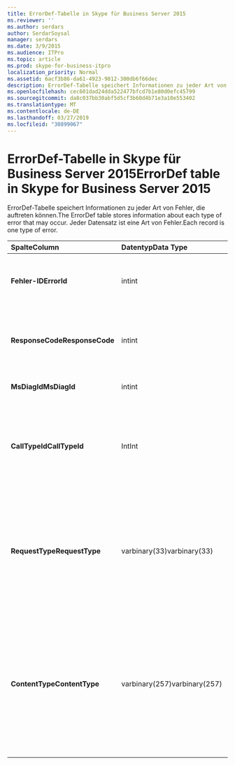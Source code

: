 ```yaml
---
title: ErrorDef-Tabelle in Skype für Business Server 2015
ms.reviewer: ''
ms.author: serdars
author: SerdarSoysal
manager: serdars
ms.date: 3/9/2015
ms.audience: ITPro
ms.topic: article
ms.prod: skype-for-business-itpro
localization_priority: Normal
ms.assetid: 6acf3b86-da61-4923-9812-300db6f66dec
description: ErrorDef-Tabelle speichert Informationen zu jeder Art von Fehler, die auftreten können. Jeder Datensatz ist eine Art von Fehler.
ms.openlocfilehash: cec601dad24dda522477bfcd7b1e80d0efc45799
ms.sourcegitcommit: da8c037bb30abf5d5cf3b60d4b71e3a10e553402
ms.translationtype: MT
ms.contentlocale: de-DE
ms.lasthandoff: 03/27/2019
ms.locfileid: "30899067"
---
```

# <a name="errordef-table-in-skype-for-business-server-2015"></a><span data-ttu-id="ecdd7-104">ErrorDef-Tabelle in Skype für Business Server 2015</span><span class="sxs-lookup"><span data-stu-id="ecdd7-104">ErrorDef table in Skype for Business Server 2015</span></span>
 
<span data-ttu-id="ecdd7-105">ErrorDef-Tabelle speichert Informationen zu jeder Art von Fehler, die auftreten können.</span><span class="sxs-lookup"><span data-stu-id="ecdd7-105">The ErrorDef table stores information about each type of error that may occur.</span></span> <span data-ttu-id="ecdd7-106">Jeder Datensatz ist eine Art von Fehler.</span><span class="sxs-lookup"><span data-stu-id="ecdd7-106">Each record is one type of error.</span></span>
  
|<span data-ttu-id="ecdd7-107">**Spalte**</span><span class="sxs-lookup"><span data-stu-id="ecdd7-107">**Column**</span></span>|<span data-ttu-id="ecdd7-108">**Datentyp**</span><span class="sxs-lookup"><span data-stu-id="ecdd7-108">**Data Type**</span></span>|<span data-ttu-id="ecdd7-109">**Schlüssel/Index**</span><span class="sxs-lookup"><span data-stu-id="ecdd7-109">**Key/Index**</span></span>|<span data-ttu-id="ecdd7-110">**Details**</span><span class="sxs-lookup"><span data-stu-id="ecdd7-110">**Details**</span></span>|
|:-----|:-----|:-----|:-----|
|<span data-ttu-id="ecdd7-111">**Fehler-ID**</span><span class="sxs-lookup"><span data-stu-id="ecdd7-111">**ErrorId**</span></span> <br/> |<span data-ttu-id="ecdd7-112">int</span><span class="sxs-lookup"><span data-stu-id="ecdd7-112">int</span></span>  <br/> |<span data-ttu-id="ecdd7-113">Primary</span><span class="sxs-lookup"><span data-stu-id="ecdd7-113">Primary</span></span>  <br/> |<span data-ttu-id="ecdd7-114">Eindeutige ID-Nummer, die diesen Fehlertyp identifiziert.</span><span class="sxs-lookup"><span data-stu-id="ecdd7-114">Unique ID number identifying this type of error.</span></span>  <br/> |
|<span data-ttu-id="ecdd7-115">**ResponseCode**</span><span class="sxs-lookup"><span data-stu-id="ecdd7-115">**ResponseCode**</span></span> <br/> |<span data-ttu-id="ecdd7-116">int</span><span class="sxs-lookup"><span data-stu-id="ecdd7-116">int</span></span>  <br/> | <br/> |<span data-ttu-id="ecdd7-117">Standardmäßige SIP-Antwortcode diesem Fehler zugeordnet ist.</span><span class="sxs-lookup"><span data-stu-id="ecdd7-117">Standard SIP response code associated with this error.</span></span>  <br/> |
|<span data-ttu-id="ecdd7-118">**MsDiagId**</span><span class="sxs-lookup"><span data-stu-id="ecdd7-118">**MsDiagId**</span></span> <br/> |<span data-ttu-id="ecdd7-119">int</span><span class="sxs-lookup"><span data-stu-id="ecdd7-119">int</span></span>  <br/> | <br/> |<span data-ttu-id="ecdd7-120">Microsoft-Diagnose-ID.</span><span class="sxs-lookup"><span data-stu-id="ecdd7-120">Microsoft Diagnostic ID.</span></span>  <br/> |
|<span data-ttu-id="ecdd7-121">**CallTypeId**</span><span class="sxs-lookup"><span data-stu-id="ecdd7-121">**CallTypeId**</span></span> <br/> |<span data-ttu-id="ecdd7-122">Int</span><span class="sxs-lookup"><span data-stu-id="ecdd7-122">Int</span></span>  <br/> |<span data-ttu-id="ecdd7-123">Ausländisch</span><span class="sxs-lookup"><span data-stu-id="ecdd7-123">Foreign</span></span>  <br/> |<span data-ttu-id="ecdd7-124">Art des Anrufs.</span><span class="sxs-lookup"><span data-stu-id="ecdd7-124">Type of the call.</span></span> <span data-ttu-id="ecdd7-125">[CallType-Tabelle in Skype für Business Server 2015](calltype.md) Weitere Informationen finden Sie.</span><span class="sxs-lookup"><span data-stu-id="ecdd7-125">See the [CallType table in Skype for Business Server 2015](calltype.md) for more information.</span></span> <br/> |
|<span data-ttu-id="ecdd7-126">**RequestType**</span><span class="sxs-lookup"><span data-stu-id="ecdd7-126">**RequestType**</span></span> <br/> |<span data-ttu-id="ecdd7-127">varbinary(33)</span><span class="sxs-lookup"><span data-stu-id="ecdd7-127">varbinary(33)</span></span>  <br/> | <br/> |<span data-ttu-id="ecdd7-128">Typ der erfolgreichen Anforderung.</span><span class="sxs-lookup"><span data-stu-id="ecdd7-128">Type of request that failed.</span></span>  <br/> <span data-ttu-id="ecdd7-129">Diese Daten können mithilfe der folgenden Syntax in das Textformat konvertiert werden:</span><span class="sxs-lookup"><span data-stu-id="ecdd7-129">This data can be converted to text format by using this syntax:</span></span>  <br/>  `cast(cast(RequestType as varbinary(max)) as varchar(max))` <br/> |
|<span data-ttu-id="ecdd7-130">**ContentType**</span><span class="sxs-lookup"><span data-stu-id="ecdd7-130">**ContentType**</span></span> <br/> |<span data-ttu-id="ecdd7-131">varbinary(257)</span><span class="sxs-lookup"><span data-stu-id="ecdd7-131">varbinary(257)</span></span>  <br/> | <br/> |<span data-ttu-id="ecdd7-132">Inhaltstyp der erfolgreichen Anforderung.</span><span class="sxs-lookup"><span data-stu-id="ecdd7-132">Content type of the request that failed.</span></span>  <br/> <span data-ttu-id="ecdd7-133">Diese Daten können mithilfe dieser Syntax in das Textformat in das Textformat konvertiert werden:</span><span class="sxs-lookup"><span data-stu-id="ecdd7-133">This data can be converted to text format by using this syntaxt:</span></span>  <br/>  `cast(cast(ContentType as varbinary(max)) as varchar(max))` <br/> |
   

